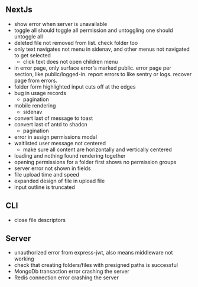 ## NextJs

- show error when server is unavailable
- toggle all should toggle all permission and untoggling one should untoggle all
- deleted file not removed from list. check folder too
- only text navigates not menu in sidenav, and other menus not navigated to get selected
  - click text does not open children menu
- in error page, only surface error's marked public. error page per section,
  like public/logged-in. report errors to like sentry or logs. recover page from errors.
- folder form highlighted input cuts off at the edges
- bug in usage records
  - pagination
- mobile rendering
  - sidenav
- convert last of message to toast
- convert last of antd to shadcn
  - pagination
- error in assign permissions modal
- waitlisted user message not centered
  - make sure all content are horizontally and vertically centered
- loading and nothing found rendering together
- opening permissions for a folder first shows no permission groups
- server error not shown in fields
- file upload time and speed
- expanded design of file in upload file
- input outline is truncated

## CLI

- close file descriptors

## Server

- unauthorized error from express-jwt, also means middleware not working
- check that creating folders/files with presigned paths is successful
- MongoDb transaction error crashing the server
- Redis connection error crashing the server
